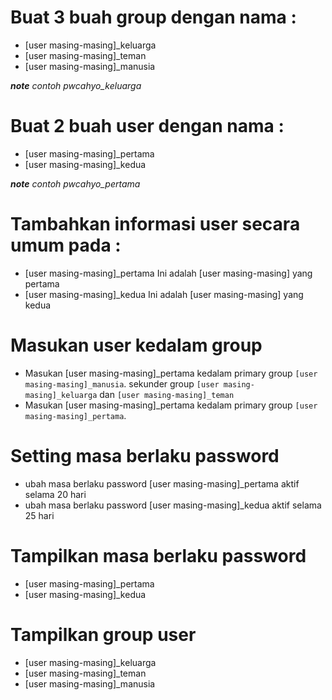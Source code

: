 Buat 3 buah group dengan nama :
===============================
- [user masing-masing]_keluarga
- [user masing-masing]_teman
- [user masing-masing]_manusia

**_note_**
*contoh pwcahyo_keluarga*

Buat 2 buah user dengan nama :
==============================
- [user masing-masing]_pertama
- [user masing-masing]_kedua

**_note_**
*contoh pwcahyo_pertama*

Tambahkan informasi user secara umum pada :
===========================================
- [user masing-masing]_pertama 
Ini adalah [user masing-masing] yang pertama
- [user masing-masing]_kedua
Ini adalah [user masing-masing] yang kedua

Masukan user kedalam group
==========================
- Masukan [user masing-masing]_pertama kedalam primary group `[user masing-masing]_manusia`. sekunder group `[user masing-masing]_keluarga` dan `[user masing-masing]_teman`
- Masukan [user masing-masing]_pertama kedalam primary group `[user masing-masing]_pertama`.

Setting masa berlaku password
=============================
- ubah masa berlaku password [user masing-masing]_pertama aktif selama 20 hari
- ubah masa berlaku password [user masing-masing]_kedua aktif selama 25 hari

Tampilkan masa berlaku password
===============================
- [user masing-masing]_pertama
- [user masing-masing]_kedua

Tampilkan group user
====================
- [user masing-masing]_keluarga
- [user masing-masing]_teman
- [user masing-masing]_manusia
